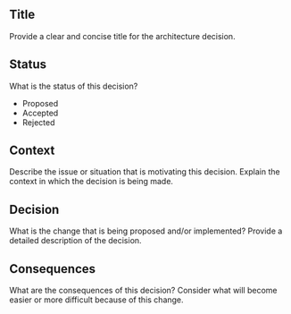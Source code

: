 ## Title

Provide a clear and concise title for the architecture decision.

## Status

What is the status of this decision?

- Proposed
- Accepted
- Rejected

## Context

Describe the issue or situation that is motivating this decision. Explain the context in which the decision is being made.

## Decision

What is the change that is being proposed and/or implemented? Provide a detailed description of the decision.

## Consequences

What are the consequences of this decision? Consider what will become easier or more difficult because of this change.
